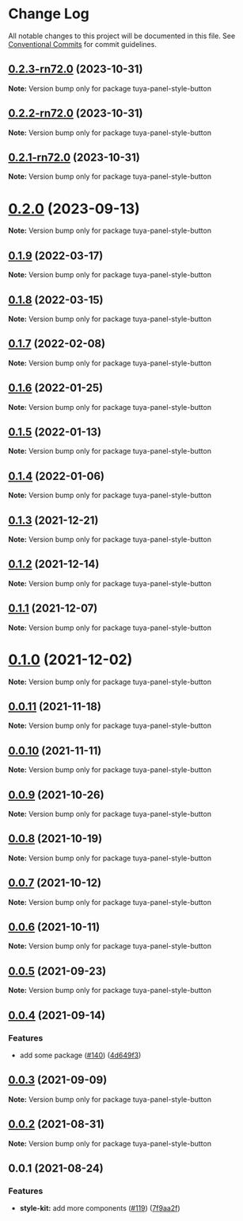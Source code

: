 # Change Log

All notable changes to this project will be documented in this file.
See [Conventional Commits](https://conventionalcommits.org) for commit guidelines.

## [0.2.3-rn72.0](https://github.com/tuya/tuya-panel-kit/compare/tuya-panel-style-button@0.2.2-rn72.0...tuya-panel-style-button@0.2.3-rn72.0) (2023-10-31)

**Note:** Version bump only for package tuya-panel-style-button





## [0.2.2-rn72.0](https://github.com/tuya/tuya-panel-kit/compare/tuya-panel-style-button@0.2.1-rn72.0...tuya-panel-style-button@0.2.2-rn72.0) (2023-10-31)

**Note:** Version bump only for package tuya-panel-style-button





## [0.2.1-rn72.0](https://github.com/tuya/tuya-panel-kit/compare/tuya-panel-style-button@0.2.0...tuya-panel-style-button@0.2.1-rn72.0) (2023-10-31)

**Note:** Version bump only for package tuya-panel-style-button





# [0.2.0](https://github.com/tuya/tuya-panel-kit/compare/tuya-panel-style-button@0.1.9...tuya-panel-style-button@0.2.0) (2023-09-13)

**Note:** Version bump only for package tuya-panel-style-button





## [0.1.9](https://github.com/tuya/tuya-panel-kit/compare/tuya-panel-style-button@0.1.8...tuya-panel-style-button@0.1.9) (2022-03-17)

**Note:** Version bump only for package tuya-panel-style-button





## [0.1.8](https://github.com/tuya/tuya-panel-kit/compare/tuya-panel-style-button@0.1.7...tuya-panel-style-button@0.1.8) (2022-03-15)

**Note:** Version bump only for package tuya-panel-style-button





## [0.1.7](https://github.com/tuya/tuya-panel-kit/compare/tuya-panel-style-button@0.1.6...tuya-panel-style-button@0.1.7) (2022-02-08)

**Note:** Version bump only for package tuya-panel-style-button





## [0.1.6](https://github.com/tuya/tuya-panel-kit/compare/tuya-panel-style-button@0.1.5...tuya-panel-style-button@0.1.6) (2022-01-25)

**Note:** Version bump only for package tuya-panel-style-button





## [0.1.5](https://github.com/tuya/tuya-panel-kit/compare/tuya-panel-style-button@0.1.4...tuya-panel-style-button@0.1.5) (2022-01-13)

**Note:** Version bump only for package tuya-panel-style-button





## [0.1.4](https://github.com/tuya/tuya-panel-kit/compare/tuya-panel-style-button@0.1.3...tuya-panel-style-button@0.1.4) (2022-01-06)

**Note:** Version bump only for package tuya-panel-style-button





## [0.1.3](https://github.com/tuya/tuya-panel-kit/compare/tuya-panel-style-button@0.1.2...tuya-panel-style-button@0.1.3) (2021-12-21)

**Note:** Version bump only for package tuya-panel-style-button





## [0.1.2](https://github.com/tuya/tuya-panel-kit/compare/tuya-panel-style-button@0.1.1...tuya-panel-style-button@0.1.2) (2021-12-14)

**Note:** Version bump only for package tuya-panel-style-button





## [0.1.1](https://github.com/tuya/tuya-panel-kit/compare/tuya-panel-style-button@0.0.11...tuya-panel-style-button@0.1.1) (2021-12-07)

**Note:** Version bump only for package tuya-panel-style-button





# [0.1.0](https://github.com/tuya/tuya-panel-kit/compare/tuya-panel-style-button@0.0.11...tuya-panel-style-button@0.1.0) (2021-12-02)

**Note:** Version bump only for package tuya-panel-style-button





## [0.0.11](https://github.com/tuya/tuya-panel-kit/compare/tuya-panel-style-button@0.0.10...tuya-panel-style-button@0.0.11) (2021-11-18)

**Note:** Version bump only for package tuya-panel-style-button





## [0.0.10](https://github.com/tuya/tuya-panel-kit/compare/tuya-panel-style-button@0.0.9...tuya-panel-style-button@0.0.10) (2021-11-11)

**Note:** Version bump only for package tuya-panel-style-button





## [0.0.9](https://github.com/tuya/tuya-panel-kit/compare/tuya-panel-style-button@0.0.8...tuya-panel-style-button@0.0.9) (2021-10-26)

**Note:** Version bump only for package tuya-panel-style-button





## [0.0.8](https://github.com/tuya/tuya-panel-kit/compare/tuya-panel-style-button@0.0.6...tuya-panel-style-button@0.0.8) (2021-10-19)

**Note:** Version bump only for package tuya-panel-style-button





## [0.0.7](https://github.com/tuya/tuya-panel-kit/compare/tuya-panel-style-button@0.0.6...tuya-panel-style-button@0.0.7) (2021-10-12)

**Note:** Version bump only for package tuya-panel-style-button





## [0.0.6](https://github.com/tuya/tuya-panel-kit/compare/tuya-panel-style-button@0.0.5...tuya-panel-style-button@0.0.6) (2021-10-11)

**Note:** Version bump only for package tuya-panel-style-button





## [0.0.5](https://github.com/tuya/tuya-panel-kit/compare/tuya-panel-style-button@0.0.4...tuya-panel-style-button@0.0.5) (2021-09-23)

**Note:** Version bump only for package tuya-panel-style-button





## [0.0.4](https://github.com/tuya/tuya-panel-kit/compare/tuya-panel-style-button@0.0.3...tuya-panel-style-button@0.0.4) (2021-09-14)


### Features

* add some package ([#140](https://github.com/tuya/tuya-panel-kit/issues/140)) ([4d649f3](https://github.com/tuya/tuya-panel-kit/commit/4d649f3020ac96bc9aa16c0d27f925b13244317c))





## [0.0.3](https://github.com/tuya/tuya-panel-kit/compare/tuya-panel-style-button@0.0.2...tuya-panel-style-button@0.0.3) (2021-09-09)

**Note:** Version bump only for package tuya-panel-style-button





## [0.0.2](https://github.com/tuya/tuya-panel-kit/compare/tuya-panel-style-button@0.0.1...tuya-panel-style-button@0.0.2) (2021-08-31)

**Note:** Version bump only for package tuya-panel-style-button





## 0.0.1 (2021-08-24)


### Features

* **style-kit:** add more components ([#119](https://github.com/tuya/tuya-panel-kit/issues/119)) ([7f9aa2f](https://github.com/tuya/tuya-panel-kit/commit/7f9aa2fecf01c73760eeb88fcc09703ccef3afca))
